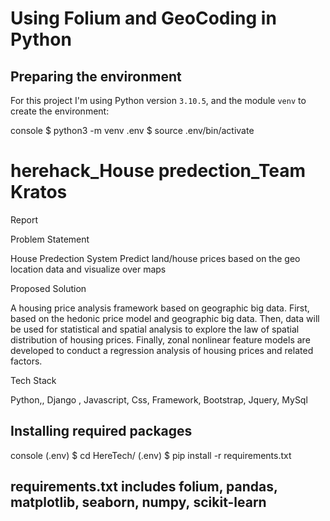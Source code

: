 # Using Folium and GeoCoding in Python 

## Preparing the environment

For this project I'm using Python version `3.10.5`, and the module `venv` to create the environment:

console
$ python3 -m venv .env
$ source .env/bin/activate


# herehack_House predection_Team Kratos

Report

Problem Statement

House Predection System Predict land/house prices based on the geo location data and visualize over maps

Proposed Solution

A housing price analysis framework based on geographic big data. First, based on the hedonic price model and geographic big data. Then, data will be used for statistical and spatial analysis to explore the law of spatial distribution of housing prices. Finally, zonal nonlinear feature models are developed to conduct a regression analysis of housing prices and related factors.

Tech Stack

Python,,
Django ,
Javascript,
Css,
Framework,
Bootstrap,
Jquery,
MySql



## Installing required packages

console
(.env) $ cd HereTech/
(.env) $ pip install -r requirements.txt

## requirements.txt includes folium, pandas, matplotlib, seaborn, numpy, scikit-learn

